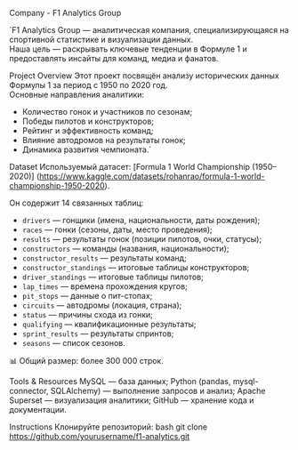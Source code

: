 
Company - F1 Analytics Group

`F1 Analytics Group — аналитическая компания, специализирующаяся на спортивной статистике и визуализации данных.  
Наша цель — раскрывать ключевые тенденции в Формуле 1 и предоставлять инсайты для команд, медиа и фанатов.

Project Overview
Этот проект посвящён анализу исторических данных Формулы 1 за период с 1950 по 2020 год.  
Основные направления аналитики:
- Количество гонок и участников по сезонам;
- Победы пилотов и конструкторов;
- Рейтинг и эффективность команд;
- Влияние автодромов на результаты гонок;
- Динамика развития чемпионата.`

Dataset
Используемый датасет: [Formula 1 World Championship (1950–2020)] (https://www.kaggle.com/datasets/rohanrao/formula-1-world-championship-1950-2020).

Он содержит 14 связанных таблиц:
- `drivers` — гонщики (имена, национальности, даты рождения);
- `races` — гонки (сезоны, даты, место проведения);
- `results` — результаты гонок (позиции пилотов, очки, статусы);
- `constructors` — команды (названия, национальности);
- `constructor_results` — результаты команд;
- `constructor_standings` — итоговые таблицы конструкторов;
- `driver_standings` — итоговые таблицы пилотов;
- `lap_times` — времена прохождения кругов;
- `pit_stops` — данные о пит-стопах;
- `circuits` — автодромы (локация, страна);
- `status` — причины схода из гонки;
- `qualifying` — квалификационные результаты;
- `sprint_results` — результаты спринтов;
- `seasons` — список сезонов.

📊 Общий размер: более 300 000 строк.

Tools & Resources
MySQL — база данных;
Python (pandas, mysql-connector, SQLAlchemy) — выполнение запросов и анализ;
Apache Superset — визуализация аналитики;
GitHub — хранение кода и документации.

Instructions
Клонируйте репозиторий:
   bash
   git clone https://github.com/yourusername/f1-analytics.git
